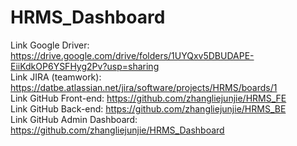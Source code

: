 # HRMS_Dashboard
Link Google Driver: https://drive.google.com/drive/folders/1UYQxv5DBUDAPE-EiiKdkOP6YSFHyg2Pv?usp=sharing<br/>
Link JIRA (teamwork): https://datbe.atlassian.net/jira/software/projects/HRMS/boards/1<br/>
Link GitHub Front-end: https://github.com/zhangliejunjie/HRMS_FE<br/>
Link GitHub Back-end: https://github.com/zhangliejunjie/HRMS_BE<br/>
Link GitHub Admin Dashboard: https://github.com/zhangliejunjie/HRMS_Dashboard<br/>
